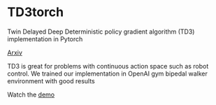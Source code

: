 # TD3torch
Twin Delayed Deep Deterministic policy gradient algorithm (TD3) implementation in Pytorch

[Arxiv](https://arxiv.org/pdf/1802.09477v3.pdf)

TD3 is great for problems with continuous action space such as robot control. We trained our implementation in OpenAI gym bipedal walker environment with good results

Watch the [demo](https://www.youtube.com/watch?v=V8LuVsMHAY0)
